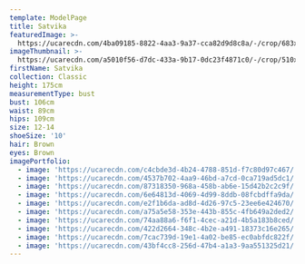 ```yaml
---
template: ModelPage
title: Satvika
featuredImage: >-
  https://ucarecdn.com/4ba09185-8822-4aa3-9a37-cca82d9d8c8a/-/crop/683x351/0,221/-/preview/
imageThumbnail: >-
  https://ucarecdn.com/a5010f56-d7dc-433a-9b17-0dc23f4871c0/-/crop/510x715/83,25/-/preview/
firstName: Satvika
collection: Classic
height: 175cm
measurementType: bust
bust: 106cm
waist: 89cm
hips: 109cm
size: 12-14
shoeSize: '10'
hair: Brown
eyes: Brown
imagePortfolio:
  - image: 'https://ucarecdn.com/c4cbde3d-4b24-4788-851d-f7c80d97c467/'
  - image: 'https://ucarecdn.com/4537b702-4aa9-46bd-a7cd-0ca719ad5dc1/'
  - image: 'https://ucarecdn.com/87318350-968a-458b-ab6e-15d42b2c2c9f/'
  - image: 'https://ucarecdn.com/6e64813d-4069-4d99-8ddb-08fcbdffa9da/'
  - image: 'https://ucarecdn.com/e2f1b6da-ad8d-4d26-97c5-23ee6e424670/'
  - image: 'https://ucarecdn.com/a75a5e58-353e-443b-855c-4fb649a2ded2/'
  - image: 'https://ucarecdn.com/74aa88a6-f6f1-4cec-a21d-4b5a183b8ced/'
  - image: 'https://ucarecdn.com/422d2664-348c-4b2e-a491-18373c16e265/'
  - image: 'https://ucarecdn.com/7cac739d-19e1-4a02-be85-ec0abfdc822f/'
  - image: 'https://ucarecdn.com/43bf4cc8-256d-47b4-a1a3-9aa551325d21/'
---
```


